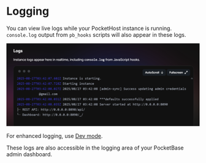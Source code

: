 # Logging

You can view live logs while your PocketHost instance is running. `console.log` output from `pb_hooks` scripts will also appear in these logs.

![](logs.png)

For enhanced logging, use [Dev mode](/docs/dev-mode).

These logs are also accessible in the logging area of your PocketBase admin dashboard.

